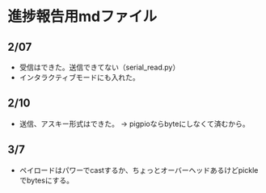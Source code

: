 # 進捗報告用mdファイル
## 2/07
* 受信はできた。送信できてない（serial_read.py）
* インタラクティブモードにも入れた。

## 2/10
* 送信、アスキー形式はできた。 -> pigpioならbyteにしなくて済むから。

## 3/7
* ペイロードはパワーでcastするか、ちょっとオーバーヘッドあるけどpickleでbytesにする。
